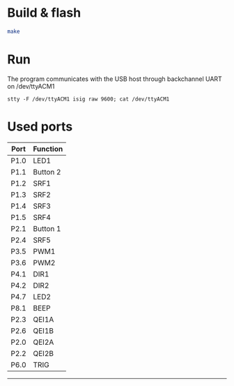 # Build & flash

````bash
make
````

# Run

The program communicates with the USB host through backchannel UART on /dev/ttyACM1

````
stty -F /dev/ttyACM1 isig raw 9600; cat /dev/ttyACM1
````

# Used ports


| Port | Function     |
|------|--------------|
| P1.0 | LED1         |
| P1.1 | Button 2     |
| P1.2 | SRF1         |
| P1.3 | SRF2         |
| P1.4 | SRF3         |
| P1.5 | SRF4         |
| P2.1 | Button 1     |
| P2.4 | SRF5         | 
| P3.5 | PWM1         |
| P3.6 | PWM2         |
| P4.1 | DIR1         |
| P4.2 | DIR2         |
| P4.7 | LED2         |
| P8.1 | BEEP         |
| P2.3 | QEI1A        |
| P2.6 | QEI1B        |
| P2.0 | QEI2A        |
| P2.2 | QEI2B        |
| P6.0 | TRIG         |
-----------------------


